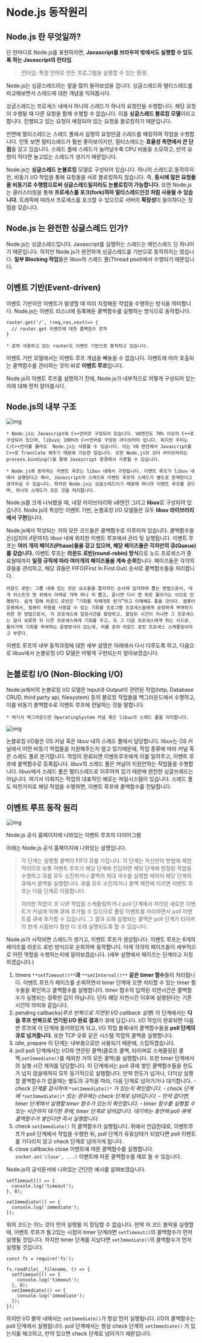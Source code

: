 # Node.js 동작원리

## Node.js 란 무엇일까?

단 한마디로 Node.js를 표현하자면, **Javascript를 브라우저 밖에서도 실행할 수 있도록 하는 Javascript의 런타임**.

> 런타임: 특정 언어로 만든 프로그램을 실행할 수 있는 환경.

Node.js는 싱글스레드라는 말을 많이 들어보셨을 겁니다. 싱글스레드와 멀티스레드를 비교해보면서 스레드에 대한 개념을 익혀봅시다.

싱글스레드는 프로세스 내에서 하나의 스레드가 하나의 요청만을 수행합니다. 해당 요청이 수행될 때 다른 요청을 함께 수행할 수 없습니다. 이를 **싱글스레드 블로킹 모델**이라고 합니다. 진행되고 있는 요청이 예정되어 있는 요청을 블로킹하기 때문입니다.

반면에 멀티스레드는 스레드 풀에서 실행의 요청만큼 스레드를 매칭하여 작업을 수행합니다. 언뜻 보면 멀티스레드가 훨씬 좋아보이지만, 멀티스레드는 **효율성 측면에서 큰 단점**을 갖고 있습니다. 스레드 풀에 스레드가 늘어날수록 CPU 비용을 소모하고, 만약 요청이 적다면 놀고있는 스레드가 생기기 때문입니다.

Node.js는 **싱글스레드 논블로킹** 모델로 구성되어 있습니다. 하나의 스레드로 동작하지만, 비동기 I/O 작업을 통해 요청들을 서로 블로킹하지 않습니다. 즉, **동시에 많은 요청들을 비동기로 수행함으로써 싱글스레드일지라도 논블로킹이 가능합니다.**
또한 Node.js는 클러스터링을 통해 **프로세스를 포크(fork)하여 멀티스레드인것 처럼 사용될 수 있습니다.** 트래픽에 따라서 프로세스를 포크할 수 있으므로 서버의 **확장성**이 용이하다는 장점을 갖습니다.

## Node.js 는 완전한 싱글스레드 인가?

Node.js는 싱글스레드입니다. Javascript를 실행하는 스레드는 메인스레드 단 하나이기 때문입니다. 하지만 Node.js가 완전하게 싱글스레드를 기반으로 동작하지는 않습니다. **일부 Blocking 작업**들은 libuv의 스레드 풀(Thread pool)에서 수행되기 때문입니다. 

## 이벤트 기반(Event-driven)

이벤트 기반이란 이벤트가 발생할 때 미리 지정해둔 작업을 수행하는 방식을 의미합니다. Node.js는 이벤트 리스너에 등록해둔 콜백함수를 실행하는 방식으로 동작합니다.

```
router.get('/', (req,res,next)=> {
  // router.get 이벤트에 대한 콜백함수 로직
}

* 흔히 사용하고 있는 router도 이벤트 기반으로 동작하고 있습니다.
```

이벤트 기반 모델에서는 이벤트 루프 개념을 빼놓을 수 없습니다. 이벤트에 따라 호출되는 콜백함수를 관리하는 것이 바로 **이벤트 루프**입니다.


Node.js의 이벤트 루프를 설명하기 전에, Node.js가 내부적으로 어떻게 구성되어 있는지에 대해 먼저 알아봅시다.

## Node.js의 내부 구조



![img](./image/nodejsProcess/image1.png)

```
* Node.js는 Javascript와 C++언어로 구성되어 있습니다. V8엔진도 70% 이상의 C++로 구성되어 있으며, libuv는 100%의 C++언어로 구성된 라이브러리 입니다. 하지만 우리는 C/C++언어를 몰라도  Node.js는 사용할 수 있습니다. 이는 V8 엔진에서 Javascript를 C++로 Translate 해주기 때문에 가능한 일입니다. 또한 Node.js의 코어 라이브러리는 process.binding()을 통해 Javascript 환경에서 사용될 수 있습니다.

* Node.js에 동작하는 이벤트 루프는 libuv 내에서 구현됩니다. 이벤트 루프가 libuv 내에서 실행된다고 해서, Javascript의 스레드와 이벤트 루프의 스레드가 별도로 존재한다고 생각하실 수 있습니다. 하지만 Node.js는 싱글스레드이기 때문에 하나의 이벤트 루프를 갖으며, 하나의 스레드가 모든 것을 처리합니다.
```

Node.js를 크게 나눠봤을 때, 내장 라이브러리와 v8엔진 그리고 **libuv**로 구성되어 있습니다. Node.js의 특성인 이벤트 기반, 논블로킹 I/O 모델들은 모두 **libuv 라이브러리에서 구현**됩니다.

Node.js에서 작성되는 거의 모든 코드들은 콜백함수로 이루어져 있습니다. 콜백함수들은(심지어 if문까지) libuv 내에 위치한 이벤트 루프에서 관리 및 실행됩니다.
이벤트 루프는 **여러 개의 페이즈(Phase)들을 갖고 있으며, 해당 페이즈들은 각자만의 큐(Queue)를 갖습니다.** 이벤트 루프는 **라운드 로빈(round-robin) 방식**으로 노드 프로세스가 종료될때까지 **일정 규칙에 따라 여러개의 페이즈들을 계속 순회**합니다. 페이즈들은 각각의 큐들을 관리하고, 해당 큐들은 FIFO(First In First Out) 순서로 콜백함수들을 처리합니다.

```
라운드 로빈: 그룹 내에 있는 모든 요소들을 합리적인 순서에 입각하여 뽑는 방법으로서, 대개 리스트의 맨 위에서 아래로 가며 하나 씩 뽑고, 끝나면 다시 맨 위로 돌아가는 식으로 진행된다. 쉽게 말해 라운드 로빈은 “기회를 차례대로 받기”라고 이해해도 좋을 것이다. 컴퓨터 운영에서, 컴퓨터 자원을 사용할 수 있는 기회를 프로그램 프로세스들에게 공정하게 부여하기 위한 한 방법으로서, 각 프로세스에 일정시간을 할당하고, 할당된 시간이 지나면 그 프로세스는 잠시 보류한 뒤 다른 프로세스에게 기회를 주고, 또 그 다음 프로세스에게 하는 식으로, 돌아가며 기회를 부여하는 운영방식이 있는데, 이를 흔히 라운드 로빈 프로세스 스케줄링이라고 부른다.
```

이벤트 루프의 내부 동작과정에 대한 세부 설명은 아래에서 다시 다루도록 하고, 다음으로 libuv에서 논블로킹 I/O 모델은 어떻게 구현되는지 알아보겠습니다.

## 논블로킹 I/O (Non-Blocking I/O)

Node.js에서의 논블로킹 I/O 모델은 Input과 Output이 관련된 작업(http, Database CRUD, third party api, filesystem) 등의 블로킹 작업들을 백그라운드에서 수행하고, 이를 비동기 콜백함수로 이벤트 루프에 전달하는 것을 말합니다.

```
* 여기서 백그라운드란 OperatingSystem 커널 혹은 libuv의 스레드 풀을 의미합니다.
```

![img](./image/nodejsProcess/image2.png)

논블로킹 I/O들은 OS 커널 혹은 libuv 내의 스레드 풀에서 담당합니다. libuv는 OS 커널에서 어떤 비동기 작업들을 지원해주는지 알고 있기때문에, 작업 종류에 따라 커널 혹은 스레드 풀로 분기합니다. 작업이 완료되면 이벤트루프에게 이를 알려주고, 이벤트 루프에 콜백함수로 등록됩니다. libuv의 스레드 풀은 커널이 지원안하는 작업들을 수행합니다.  libuv에서 스레드 풀은 멀티스레드로 이루어져 있기 때문에 완전한 싱글쓰레드는 아닙니다. 여기서 이뤄지는 작업의 대표적인 예로는 파일시스템이 있습니다. 스레드 풀도 마찬가지로 해당 작업을 수행하면, 이벤트 루프에 콜백함수를 전달합니다.

## 이벤트 루프 동작 원리

![img](https://miro.medium.com/max/700/1*EysVFSU5tYH-6nsg8ZSmNg.png)

Node.js 공식 홈페이지에 나와있는 이벤트 루프의 다이어그램

아래는 Node.js 공식 홈페이지에 나와있는 설명입니다.

> 각 단계는 실행할 콜백의 FIFO 큐를 가집니다. 각 단계는 자신만의 방법에 제한적이므로 보통 이벤트 루프가 해당 단계에 진입하면 해당 단계에 한정된 작업을 수행하고 큐를 모두 소진하거나 콜백의 최대 개수를 실행할 때까지 해당 단계의 큐에서 콜백을 실행합니다. 큐를 모두 소진하거나 콜백 제한에 이르면 이벤트 루프는 다음 단계로 이동합니다.
>
> 이러한 작업이 *또 다른* 작업을 스케줄링하거나 poll 단계에서 처리된 새로운 이벤트가 커널에 의해 큐에 추가될 수 있으므로 폴링 이벤트를 처리하면서 poll 이벤트를 큐에 추가할 수 있습니다. 그 결과 오래 실행되는 콜백은 poll 단계가 타이머의 한계 시점보다 훨씬 더 오래 실행되도록 할 수 있습니다.

Node.js가 시작되면 스레드가 생기고, 이벤트 루프가 생성됩니다. 이벤트 루프는 6개의 페이즈를 라운드 로빈 방식으로 순회하며 동작합니다. 이제 각각의 페이즈들이 세부적으로 어떤 역할을 수행하는지에 알아보겠습니다. (세부 설명에서 페이즈는 단계라고 지칭하겠습니다.)

1. timers
   `**setTimeout()**`**과** `**setInterval()**` **같은 timer 함수**들이 처리됩니다. 이벤트 루프가 페이즈를 순회하면서 timer 단계에 오면 처리할 수 있는 timer 함수들을 확인하고 콜백함수를 실행합니다. timer 함수의 입력된 지연시간은 콜백함수가 실행되는 정확한 값이 아닙니다. 단지 해당 지연시간 이후에 실행된다는 기준시간의 의미와 같습니다.
2. pending callbacks(*루프 반복으로 지연된 I/O callback 실행*)
   이 단계에서는 **다음 루프 반복으로 연기된 I/O 완료 결과**가 큐에 담깁니다. I/O 작업이 완료되면 다음번 루프에 이 단계에 들어와있게 되고, I/O 작업 블록내의 콜백함수들을 **poll 단계의 큐로 넘겨줍니다.** 또한 TCP 오류 같은 시스템 작업의 콜백을 실행합니다.
3. idle, prepare
   이 단계는 내부용으로만 사용되기 때문에, 스킵하겠습니다.
4. poll
   poll 단계에서는 I/O와 연관된 콜백(클로즈 콜백, 타이머로 스케줄링된 콜백,`setImmediate()`를 제외한 거의 모든 콜백)을 실행합니다. 또한 timer 단계에서의 실행 시간 제어를 담당합니다. 이 단계에서는 poll 큐에 쌓인 콜백함수들을 한도가 넘지 않을때까지 모두 동기적으로 실행합니다. 만약 한도가 넘거나, 더이상 실행할 콜백함수가 없을때는 별도의 규칙을 따라, 다음 단계로 넘어가거나 대기합니다.
   *- check 단계를 검사하여* `*setImmediate()*` *가 있는지 확인합니다.
   \- check 단계에* `*setImmediate()*` *있는 경우에는 check 단계로 넘어갑니다.
   \- 만약 없다면, timer 단계에서 실행할 timer 함수가 있는지 확인합니다.
   \- timer 함수를 실행할 수 있는 시간까지 대기한 후에, timer 단계로 넘어갑니다. 대기하는 동안에 poll 큐에 콜백함수가 쌓인다면 즉시 실행합니다.*
5. check
   `setImmediate()` 의 콜백함수가 실행됩니다. 위에서 언급한대로, 이벤트루프가 poll 단계에서 작업을 수행한 뒤, poll 단계가 유휴상태가 되었다면 poll 이벤트를 기다리지 않고 check 단계로 넘어가게 됩니다.
6. close callbacks
   close 이벤트에 따른 콜백함수를 실행합니다. `socket.on('close', ...)` 이벤트에 따른 콜백함수를 예로 들 수 있습니다.

Node.js의 공식문서에 나와있는 간단한 예시를 살펴보겠습니다.

```
setTimeout(() => {
  console.log('timeout');
}, 0);

setImmediate(() => {
  console.log('immediate');
});
```

위의 코드는 어느 것이 먼저 실행될 지 장담할 수 없습니다.
만약 저 코드 블락을 실행할때, 이벤트 루프가 돌고있는 시점이 timer 단계라면 `setTimeout()`의 콜백함수가 먼저 실행될 것입니다. 하지만 timer 단계를 지났다면 `setImmediate()`의 콜백함수가 먼저 실행될 것입니다.

```
const fs = require('fs');

fs.readFile(__filename, () => {
  setTimeout(() => {
    console.log('timeout');
  }, 0);
  setImmediate(() => {
    console.log('immediate');
  });
});
```

하지만 I/O 블락 내에서는 `setImmediate()`가 항상 먼저 실행됩니다. I/O의 콜백함수는 poll 단계에서 실행됩니다. poll 단계에서는 항상 check 단계의 `setImmediate()` 가 있는지를 체크하고, 만약 있으면 check 단계로 넘어가기 때문입니다.
